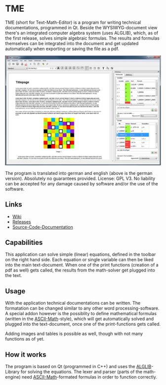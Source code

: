 # TME
TME (short for Text-Math-Editor) is a program for writing technical documentations, programmed in Qt.
Beside the WYSIWYG-document view there's an integrated computer algebra system (uses ALGLIB), which, as of the first release, solves simple algebraic formulas. The results and formulas themselves can be integrated into the document and get updated automatically when exporting or saving  the file as a pdf.

![alt tag](https://raw.githubusercontent.com/nfbyfm/TME/master/docs/screenshot.jpg)

The program is translated into german and english (above is the german version). Absolutely no guarantees provided. License: GPL V3. No liability can be accepted for any damage caused by software and/or the use of the software.

## Links

- [Wiki](https://github.com/nfbyfm/TME/wiki)
- [Releases](https://github.com/nfbyfm/TME/releases)
- [Source-Code-Documentation](https://nfbyfm.github.io/TME/)

## Capabilities

This application can solve simple (linear) equations, defined in the toolbar on the right hand side. 
Each equation or single variable can then be liked into the main text-document. When one of the print functions (creation of a pdf as well)
 gets called, the results from the math-solver get plugged into the text.

## Usage

With the application technical documentations can be written. The formatation can be changed similar to any other 
word processing-software. A special addon however is the possiblity to define mathematical formulas (written in the [ASCII-Math](http://asciimath.org/#syntax)-style), 
which will get automatically solved and plugged into the text-document, once one of the print-functions gets called.

Adding images and tables is possible as well, though with not many functions as of yet.


## How it works

The program is based on Qt (programmed in C++) and uses the [ALGLIB](http://www.alglib.net/)-Library for solving the equations. 
The lexer and parser (parts of the math-engine) need [ASCII-Math](http://asciimath.org/#syntax)-formated formulas in order to function correctly.
